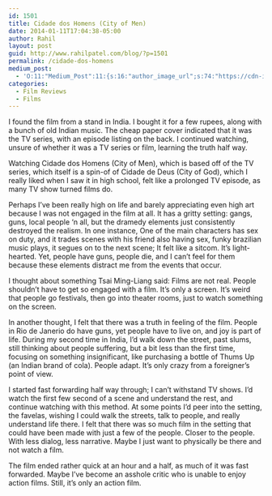 ```yaml
---
id: 1501
title: Cidade dos Homens (City of Men)
date: 2014-01-11T17:04:38-05:00
author: Rahil
layout: post
guid: http://www.rahilpatel.com/blog/?p=1501
permalink: /cidade-dos-homens
medium_post:
  - 'O:11:"Medium_Post":11:{s:16:"author_image_url";s:74:"https://cdn-images-1.medium.com/fit/c/200/200/1*dmbNkD5D-u45r44go_cf0g.png";s:10:"author_url";s:28:"https://medium.com/@rahil627";s:11:"byline_name";N;s:12:"byline_email";N;s:10:"cross_link";s:2:"no";s:2:"id";s:12:"a2a280a9362f";s:21:"follower_notification";s:3:"yes";s:7:"license";s:19:"all-rights-reserved";s:14:"publication_id";s:12:"7a04709b0155";s:6:"status";s:6:"public";s:3:"url";s:71:"https://medium.com/@rahil627/cidade-dos-homens-city-of-men-a2a280a9362f";}'
categories:
  - Film Reviews
  - Films
---
```

I found the film from a stand in India. I bought it for a few rupees, along with a bunch of old Indian music. The cheap paper cover indicated that it was the TV series, with an episode listing on the back. I continued watching, unsure of whether it was a TV series or film, learning the truth half way.

Watching Cidade dos Homens (City of Men), which is based off of the TV series, which itself is a spin-of of Cidade de Deus (City of God), which I really liked when I saw it in high school, felt like a prolonged TV episode, as many TV show turned films do.

Perhaps I&#8217;ve been really high on life and barely appreciating even high art because I was not engaged in the film at all. It has a gritty setting: gangs, guns, local people &#8216;n all, but the dramedy elements just consistently destroyed the realism. In one instance, One of the main characters has sex on duty, and it trades scenes with his friend also having sex, funky brazilian music plays, it segues on to the next scene; It felt like a sitcom. It&#8217;s light-hearted. Yet, people have guns, people die, and I can&#8217;t feel for them because these elements distract me from the events that occur.

I thought about something Tsai Ming-Liang said: Films are not real. People shouldn&#8217;t have to get so engaged with a film. It&#8217;s only a screen. It&#8217;s weird that people go festivals, then go into theater rooms, just to watch something on the screen.

In another thought, I felt that there was a truth in feeling of the film. People in Rio de Janerio do have guns, yet people have to live on, and joy is part of life. During my second time in India, I&#8217;d walk down the street, past slums, still thinking about people suffering, but a bit less than the first time, focusing on something insignificant, like purchasing a bottle of Thums Up (an Indian brand of cola). People adapt. It&#8217;s only crazy from a foreigner&#8217;s point of view.

I started fast forwarding half way through; I can&#8217;t withstand TV shows. I&#8217;d watch the first few second of a scene and understand the rest, and continue watching with this method. At some points I&#8217;d peer into the setting, the favelas, wishing I could walk the streets, talk to people, and really understand life there. I felt that there was so much film in the setting that could have been made with just a few of the people. Closer to the people. With less dialog, less narrative. Maybe I just want to physically be there and not watch a film.

The film ended rather quick at an hour and a half, as much of it was fast forwarded. Maybe I&#8217;ve become an asshole critic who is unable to enjoy action films. Still, it&#8217;s only an action film.